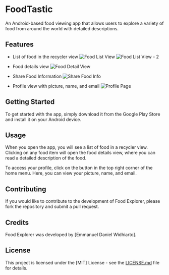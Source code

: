 # FoodTastic
An Android-based food viewing app that allows users to explore a variety of food from around the world with detailed descriptions.

## Features

- List of food in the recycler view
![Food List View](/snapshot/Screenshot_20231123_095018.png)
![Food List View - 2](/snapshot/Screenshot_20231123_095046.png)

- Food details view
![Food Detail View](/snapshot/Screenshot_20231123_095122.png)

- Share Food Information
![Share Food Info](/snapshot/Screenshot_20231123_095129.png)

- Profile view with picture, name, and email
![Profile Page](/snapshot/Screenshot_20231123_095138.png)

## Getting Started

To get started with the app, simply download it from the Google Play Store and install it on your Android device.

## Usage

When you open the app, you will see a list of food in a recycler view. Clicking on any food item will open the food details view, where you can read a detailed description of the food.

To access your profile, click on the button in the top right corner of the home menu. Here, you can view your picture, name, and email.

## Contributing

If you would like to contribute to the development of Food Explorer, please fork the repository and submit a pull request.

## Credits

Food Explorer was developed by [Emmanuel Daniel Widhiarto]. 

## License

This project is licensed under the [MIT] License - see the [LICENSE.md](LICENSE.md) file for details.
